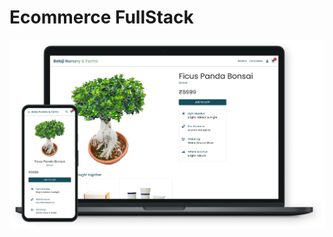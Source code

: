 # Ecommerce FullStack

![hero](https://github.com/DhruvKulkarni86/eCommerce_fullstack/blob/frontend/Static/Screenshots/1.png)
